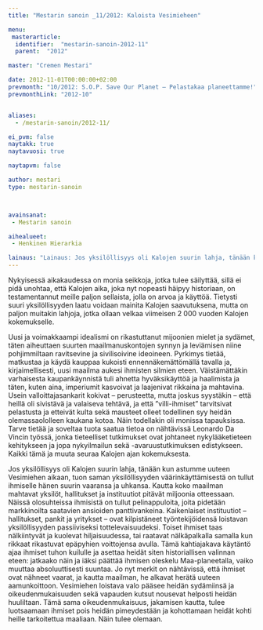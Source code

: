 ```yaml
---
title: "Mestarin sanoin _11/2012: Kaloista Vesimieheen"

menu:
 masterarticle:
  identifier:  "mestarin-sanoin-2012-11"
  parent:  "2012"

master: "Cremen Mestari"

date: 2012-11-01T00:00:00+02:00
prevmonth: "10/2012: S.O.P. Save Our Planet – Pelastakaa planeettamme!"
prevmonthLink: "2012-10"


aliases:
  - /mestarin-sanoin/2012-11/

ei_pvm: false
naytakk: true
naytavuosi: true

naytapvm: false

author: mestari
type: mestarin-sanoin



avainsanat:
 - Mestarin sanoin

aihealueet:
 - Henkinen Hierarkia

lainaus: "Lainaus: Jos yksilöllisyys oli Kalojen suurin lahja, tänään kun astumme uuteen Vesimiehen aikaan, tuon saman yksilöllisyyden väärinkäyttämisestä on tullut ihmiselle hänen suurin vaaransa ja uhkansa. Kautta koko maailman mahtavat yksilöt, hallitukset ja instituutiot pitävät miljoonia otteessaan. Näissä olosuhteissa ihmisistä on tullut pelinappuloita, joita pidetään markkinoilta saatavien ansioiden panttivankeina."
---
```

<p>Nykyisessä aikakaudessa on monia seikkoja, jotka tulee säilyttää, sillä ei pidä unohtaa, että Kalojen aika, joka nyt nopeasti häipyy historiaan, on testamentannut meille paljon sellaista, jolla on arvoa ja käyttöä. Tietysti suuri yksilöllisyyden laatu voidaan mainita Kalojen saavutuksena, mutta on paljon muitakin lahjoja, jotka ollaan velkaa viimeisen 2&nbsp;000 vuoden Kalojen kokemukselle.</p>
<p>Uusi ja voimakkaampi idealismi on rikastuttanut mijoonien mielet ja sydämet, täten aiheuttaen suurten maailmanuskontojen synnyn ja leviämisen niine pohjimmiltaan ravitsevine ja sivilisoivine ideoineen. Pyrkimys tietää, matkustaa ja käydä kauppaa kukoisti ennennäkemättömällä tavalla ja, kirjaimellisesti, uusi maailma aukesi ihmisten silmien eteen. Väistämättäkin varhaisesta kaupankäynnistä tuli ahnetta hyväksikäyttöä ja haalimista ja täten, kuten aina, imperiumit kasvoivat ja laajenivat rikkaina ja mahtavina. Usein valloittajasankarit kokivat – perusteetta, mutta joskus syystäkin – että heillä oli sivistävä ja valaiseva tehtävä, ja että ”villi-ihmiset” tarvitsivat pelastusta ja etteivät kulta sekä mausteet olleet todellinen syy heidän olemassaololleen kaukana kotoa. Näin todellakin oli monissa tapauksissa. Tarve tietää ja soveltaa tuota saatua tietoa on nähtävissä Leonardo Da Vincin työssä, jonka tieteelliset tutkimukset ovat johtaneet nykylääketieteen kehitykseen ja jopa nykyilmailun sekä -avaruustutkimuksen edistykseen. Kaikki tämä ja muuta seuraa Kalojen ajan kokemuksesta.</p>
<p>Jos yksilöllisyys oli Kalojen suurin lahja, tänään kun astumme uuteen Vesimiehen aikaan, tuon saman yksilöllisyyden väärinkäyttämisestä on tullut ihmiselle hänen suurin vaaransa ja uhkansa. Kautta koko maailman mahtavat yksilöt, hallitukset ja instituutiot pitävät miljoonia otteessaan. Näissä olosuhteissa ihmisistä on tullut pelinappuloita, joita pidetään markkinoilta saatavien ansioiden panttivankeina. Kaikenlaiset instituutiot – hallitukset, pankit ja yritykset – ovat kilpistäneet työntekijöidensä loistavan yksilöllisyyden passiiviseksi tottelevaisuudeksi. Toiset ihmiset taas nälkiintyvät ja kuolevat hiljaisuudessa, tai raatavat nälkäpalkalla samalla kun rikkaat rikastuvat epäpyhien voittojensa avulla. Tämä kahtiajakava käytäntö ajaa ihmiset tuhon kuilulle ja asettaa heidät siten historiallisen valinnan eteen: jatkaako näin ja iäksi päättää ihmisen oleskelu Maa-planeetalla, vaiko muuttaa absoluuttisesti suuntaa. Jo nyt merkit on nähtävissä, että ihmiset ovat nähneet vaarat, ja kautta maailman, he alkavat herätä uuteen aamunkoittoon. Vesimiehen loistava valo pääsee heidän sydämiinsä ja oikeudenmukaisuuden sekä vapauden kutsut nousevat helposti heidän huuliltaan. Tämä sama oikeudenmukaisuus, jakamisen kautta, tulee luotsaamaan ihmiset pois heidän pimeydestään ja kohottamaan heidät kohti heille tarkoitettua maaliaan. Näin tulee olemaan.</p>